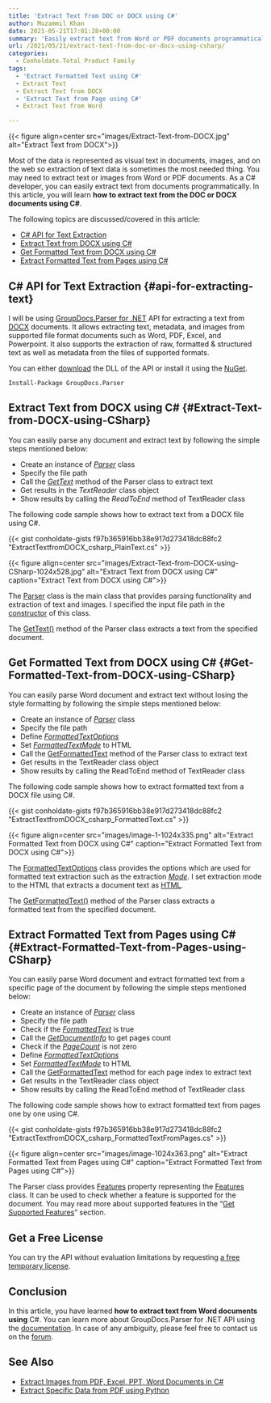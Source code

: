 ```yaml
---
title: 'Extract Text from DOC or DOCX using C#'
author: Muzammil Khan
date: 2021-05-21T17:01:28+00:00
summary: 'Easily extract text from Word or PDF documents programmatically. In this article, you will learn <strong>how to extract text from the DOC or DOCX documents using C#</strong>.'
url: /2021/05/21/extract-text-from-doc-or-docx-using-csharp/
categories:
  - Conholdate.Total Product Family
tags:
  - 'Extract Formatted Text using C#'
  - Extract Text
  - Extract Text from DOCX
  - 'Extract Text from Page using C#'
  - Extract Text from Word

---
```



{{< figure align=center src="images/Extract-Text-from-DOCX.jpg" alt="Extract Text from DOCX">}}
 

Most of the data is represented as visual text in documents, images, and on the web so extraction of text data is sometimes the most needed thing. You may need to extract text or images from Word or PDF documents. As a C# developer, you can easily extract text from documents programmatically. In this article, you will learn&nbsp;**how to extract text from the DOC or DOCX documents using C#**.

The following topics are discussed/covered in this article:

  * [C# API for Text Extraction][2]
  * [Extract Text from DOCX using C#][3]
  * [Get Formatted Text from DOCX using C#][4]
  * [Extract Formatted Text from Pages using C#][5]

## C# API for Text Extraction {#api-for-extracting-text}

I will be using&nbsp;[GroupDocs.Parser for .NET][6]&nbsp;API for extracting a text from [DOCX][7]&nbsp;documents. It allows extracting text, metadata, and images from supported file format documents such as Word, PDF, Excel, and Powerpoint. It also supports the extraction of raw, formatted & structured text as well as metadata from the files of supported formats.

You can either&nbsp;[download][8]&nbsp;the DLL of the API or install it using the&nbsp;[NuGet][9].

<pre class="wp-block-code"><code>Install-Package GroupDocs.Parser</code></pre>

## Extract Text from DOCX using C# {#Extract-Text-from-DOCX-using-CSharp}

You can easily parse any document and extract text by following the simple steps mentioned below:

  * Create an instance of _[Parser][10]_ class
  * Specify the file path
  * Call the _[GetText][11]_ method of the Parser class to extract text
  * Get results in the _TextReader_ class object
  * Show results by calling the _ReadToEnd_ method of TextReader class

The following code sample shows how to extract text from a DOCX file using C#.

{{< gist conholdate-gists f97b365916bb38e917d273418dc88fc2 "ExtractTextfromDOCX_csharp_PlainText.cs" >}}

{{< figure align=center src="images/Extract-Text-from-DOCX-using-CSharp-1024x528.jpg" alt="Extract Text from DOCX using C#" caption="Extract Text from DOCX using C#">}}
 

The [Parser][10] class is the main class that provides parsing functionality and extraction of text and images. I specified the input file path in the [constructor][13] of this class.

The [GetText()][14] method of the Parser class extracts a text from the specified document.

## Get Formatted Text from DOCX using C# {#Get-Formatted-Text-from-DOCX-using-CSharp}

You can easily parse Word document and extract text without losing the style formatting by following the simple steps mentioned below:

  * Create an instance of _[Parser][10]_ class
  * Specify the file path
  * Define _[FormattedTextOptions][15]_
  * Set _[FormattedTextMode][16]_ to HTML
  * Call the [GetFormattedText][17] method of the Parser class to extract text
  * Get results in the TextReader class object
  * Show results by calling the ReadToEnd method of TextReader class

The following code sample shows how to extract formatted text from a DOCX file using C#.

{{< gist conholdate-gists f97b365916bb38e917d273418dc88fc2 "ExtractTextfromDOCX_csharp_FormattedText.cs" >}}

{{< figure align=center src="images/image-1-1024x335.png" alt="Extract Formatted Text from DOCX using C#" caption="Extract Formatted Text from DOCX using C#">}}
 

The [FormattedTextOptions][15] class provides the options which are used for formatted text extraction such as the extraction _[Mode][16]_. I set extraction mode to the HTML that extracts a document text as&nbsp;<a rel="noreferrer noopener"  href="https://docs.groupdocs.com/display/parsernet/HTML">HTML</a>.

The [GetFormattedText()][19] method of the Parser class extracts a formatted&nbsp;text from the specified document.

## Extract Formatted Text from Pages using C# {#Extract-Formatted-Text-from-Pages-using-CSharp}

You can easily parse Word document and extract formatted text from a specific page of the document by following the simple steps mentioned below:

  * Create an instance of _[Parser][10]_ class
  * Specify the file path
  * Check if the _[FormattedText][20]_ is true
  * Call the _[GetDocumentInfo][21]_ to get pages count
  * Check if the _[PageCount][22]_ is not zero
  * Define _[FormattedTextOptions][15]_
  * Set _[FormattedTextMode][16]_ to HTML
  * Call the [GetFormattedText][17] method for each page index to extract text
  * Get results in the TextReader class object
  * Show results by calling the ReadToEnd method of TextReader class

The following code sample shows how to extract formatted text from pages one by one using C#.

{{< gist conholdate-gists f97b365916bb38e917d273418dc88fc2 "ExtractTextfromDOCX_csharp_FormattedTextFromPages.cs" >}}

{{< figure align=center src="images/image-1024x363.png" alt="Extract Formatted Text from Pages using C#" caption="Extract Formatted Text from Pages using C#">}}
 

The Parser class provides [Features][24] property representing the [Features][25] class. It can be used to check whether a feature is supported for the document. You may read more about supported features in the &#8220;[Get Supported Features][26]&#8221; section.

## Get a Free License

You can try the API without evaluation limitations by requesting&nbsp;[a free temporary license][27].

## Conclusion

In this article, you have learned&nbsp;**how to&nbsp;extract text from Word documents using** C#. You can learn more about GroupDocs.Parser for .NET API using the&nbsp;[documentation][28]. In case of any ambiguity, please feel free to contact us on the&nbsp;[forum][29].

## See Also

  * [Extract Images from PDF, Excel, PPT, Word Documents in C#][30]
  * [Extract Specific Data from PDF using Python][31]

 [1]: https://blog.conholdate.com/wp-content/uploads/sites/27/2021/05/Extract-Text-from-DOCX.jpg
 [2]: #api-for-extracting-text
 [3]: #Extract-Text-from-DOCX-using-CSharp
 [4]: #Get-Formatted-Text-from-DOCX-using-CSharp
 [5]: #Extract-Formatted-Text-from-Pages-using-CSharp
 [6]: https://products.groupdocs.com/parser/net
 [7]: https://docs.fileformat.com/word-processing/docx/
 [8]: https://downloads.groupdocs.com/parser/net
 [9]: https://www.nuget.org/packages/GroupDocs.Parser
 [10]: https://apireference.groupdocs.com/parser/net/groupdocs.parser/parser
 [11]: https://apireference.groupdocs.com/parser/net/groupdocs.parser/parser/methods/gettext/index
 [12]: https://blog.conholdate.com/wp-content/uploads/sites/27/2021/05/Extract-Text-from-DOCX-using-CSharp.jpg
 [13]: https://apireference.groupdocs.com/parser/net/groupdocs.parser/parser/constructors/7
 [14]: https://apireference.groupdocs.com/parser/net/groupdocs.parser/parser/methods/gettext
 [15]: https://apireference.groupdocs.com/parser/net/groupdocs.parser.options/formattedtextoptions
 [16]: https://apireference.groupdocs.com/parser/net/groupdocs.parser.options/formattedtextoptions/properties/mode
 [17]: https://apireference.groupdocs.com/parser/net/groupdocs.parser/parser/methods/getformattedtext/index
 [18]: https://blog.conholdate.com/wp-content/uploads/sites/27/2021/05/image-1.png
 [19]: https://apireference.groupdocs.com/parser/net/groupdocs.parser/parser/methods/getformattedtext
 [20]: https://apireference.groupdocs.com/parser/net/groupdocs.parser.options/features/properties/formattedtext
 [21]: https://apireference.groupdocs.com/parser/net/groupdocs.parser/parser/methods/getdocumentinfo
 [22]: https://apireference.groupdocs.com/parser/net/groupdocs.parser.options/idocumentinfo/properties/pagecount
 [23]: https://blog.conholdate.com/wp-content/uploads/sites/27/2021/05/image.png
 [24]: https://apireference.groupdocs.com/parser/net/groupdocs.parser/parser/properties/features
 [25]: https://apireference.groupdocs.com/parser/net/groupdocs.parser.options/features
 [26]: https://docs.groupdocs.com/parser/net/get-supported-features/
 [27]: https://purchase.groupdocs.com/temporary-license
 [28]: https://docs.groupdocs.com/parser/net/
 [29]: https://forum.groupdocs.com/c/parser/
 [30]: https://blog.groupdocs.com/2020/10/28/extract-images-from-pdf-word-excel-ppt-using-csharp/
 [31]: https://blog.groupdocs.cloud/2021/04/28/extract-specific-data-from-pdf-using-python/




